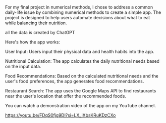 For my final project in numerical methods, I chose to address a common daily-life issue by combining numerical methods to create a simple app. The project is designed to help users automate decisions about what to eat while balancing their nutrition.

all the data is created by ChatGPT

Here's how the app works:

User Input: Users input their physical data and health habits into the app.

Nutritional Calculation: The app calculates the daily nutritional needs based on the input data.

Food Recommendations: Based on the calculated nutritional needs and the user's food preferences, the app generates food recommendations.

Restaurant Search: The app uses the Google Maps API to find restaurants near the user's location that offer the recommended foods.

You can watch a demonstration video of the app on my YouTube channel.

https://youtu.be/FDqS0fjg9DI?si=LX_iXbsKRuKDzCXo
